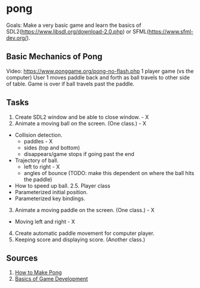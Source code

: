 # pong

Goals: Make a very basic game and learn the basics of SDL2(https://www.libsdl.org/download-2.0.php) or SFML(https://www.sfml-dev.org/).

## Basic Mechanics of Pong

Video: https://www.ponggame.org/pong-no-flash.php
1 player game (vs the computer)
User 1 moves paddle back and forth as ball travels to other side of table. 
Game is over if ball travels past the paddle. 

## Tasks

1. Create SDL2 window and be able to close window. - X
2. Animate a moving ball on the screen. (One class.) - X
- Collision detection.
  - paddles - X
  - sides (top and bottom)
  - disappears/game stops if going past the end 
- Trajectory of ball. 
  - left to right - X 
  - angles of bounce (TODO: make this dependent on where the ball hits the paddle)
- How to speed up ball. 
2.5. Player class
- Parameterized initial position.
- Parameterized key bindings.
3. Animate a moving paddle on the screen. (One class.) - X
- Moving left and right - X
4. Create automatic paddle movement for computer player. 
5. Keeping score and displaying score. (Another class.)

## Sources

1. [How to Make Pong](https://www.instructables.com/id/Pong-With-Processing/)
2. [Basics of Game Development](https://www.gamedev.net/tutorials/_/technical/game-programming/your-first-step-to-game-development-starts-here-r2976/)
